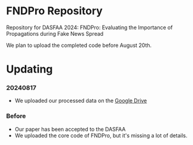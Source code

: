 # FNDPro Repository
Repository for DASFAA 2024: FNDPro: Evaluating the Importance of Propagations during Fake News Spread

We plan to upload the completed code before August 20th.


# Updating
### 20240817
- We uploaded our processed data on the [Google Drive](https://drive.google.com/drive/folders/1TVcYw93JwesL6O5Z1RuDDasJ2-BfU8L1?usp=sharing)
### Before
- Our paper has been accepted to the DASFAA
- We uploaded the core code of FNDPro, but it's missing a lot of details.
